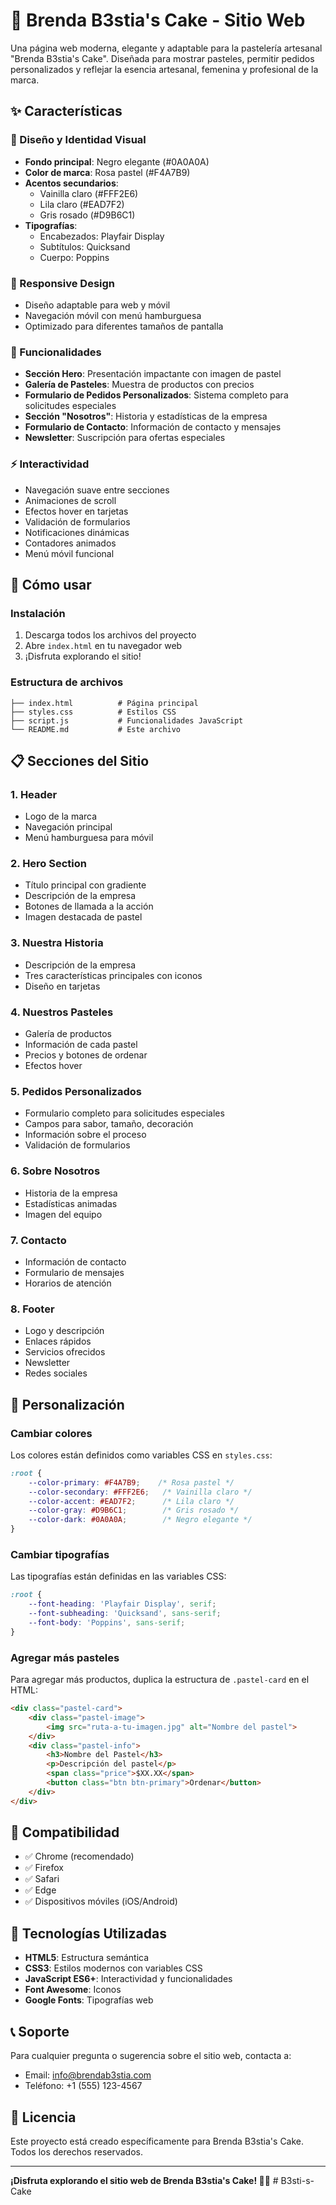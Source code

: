 # 🎂 Brenda B3stia's Cake - Sitio Web

Una página web moderna, elegante y adaptable para la pastelería artesanal "Brenda B3stia's Cake". Diseñada para mostrar pasteles, permitir pedidos personalizados y reflejar la esencia artesanal, femenina y profesional de la marca.

## ✨ Características

### 🎨 Diseño y Identidad Visual
- **Fondo principal**: Negro elegante (#0A0A0A)
- **Color de marca**: Rosa pastel (#F4A7B9)
- **Acentos secundarios**:
  - Vainilla claro (#FFF2E6)
  - Lila claro (#EAD7F2)
  - Gris rosado (#D9B6C1)
- **Tipografías**:
  - Encabezados: Playfair Display
  - Subtítulos: Quicksand
  - Cuerpo: Poppins

### 📱 Responsive Design
- Diseño adaptable para web y móvil
- Navegación móvil con menú hamburguesa
- Optimizado para diferentes tamaños de pantalla

### 🎯 Funcionalidades
- **Sección Hero**: Presentación impactante con imagen de pastel
- **Galería de Pasteles**: Muestra de productos con precios
- **Formulario de Pedidos Personalizados**: Sistema completo para solicitudes especiales
- **Sección "Nosotros"**: Historia y estadísticas de la empresa
- **Formulario de Contacto**: Información de contacto y mensajes
- **Newsletter**: Suscripción para ofertas especiales

### ⚡ Interactividad
- Navegación suave entre secciones
- Animaciones de scroll
- Efectos hover en tarjetas
- Validación de formularios
- Notificaciones dinámicas
- Contadores animados
- Menú móvil funcional

## 🚀 Cómo usar

### Instalación
1. Descarga todos los archivos del proyecto
2. Abre `index.html` en tu navegador web
3. ¡Disfruta explorando el sitio!

### Estructura de archivos
```
├── index.html          # Página principal
├── styles.css          # Estilos CSS
├── script.js           # Funcionalidades JavaScript
└── README.md           # Este archivo
```

## 📋 Secciones del Sitio

### 1. Header
- Logo de la marca
- Navegación principal
- Menú hamburguesa para móvil

### 2. Hero Section
- Título principal con gradiente
- Descripción de la empresa
- Botones de llamada a la acción
- Imagen destacada de pastel

### 3. Nuestra Historia
- Descripción de la empresa
- Tres características principales con iconos
- Diseño en tarjetas

### 4. Nuestros Pasteles
- Galería de productos
- Información de cada pastel
- Precios y botones de ordenar
- Efectos hover

### 5. Pedidos Personalizados
- Formulario completo para solicitudes especiales
- Campos para sabor, tamaño, decoración
- Información sobre el proceso
- Validación de formularios

### 6. Sobre Nosotros
- Historia de la empresa
- Estadísticas animadas
- Imagen del equipo

### 7. Contacto
- Información de contacto
- Formulario de mensajes
- Horarios de atención

### 8. Footer
- Logo y descripción
- Enlaces rápidos
- Servicios ofrecidos
- Newsletter
- Redes sociales

## 🎨 Personalización

### Cambiar colores
Los colores están definidos como variables CSS en `styles.css`:
```css
:root {
    --color-primary: #F4A7B9;    /* Rosa pastel */
    --color-secondary: #FFF2E6;   /* Vainilla claro */
    --color-accent: #EAD7F2;      /* Lila claro */
    --color-gray: #D9B6C1;        /* Gris rosado */
    --color-dark: #0A0A0A;        /* Negro elegante */
}
```

### Cambiar tipografías
Las tipografías están definidas en las variables CSS:
```css
:root {
    --font-heading: 'Playfair Display', serif;
    --font-subheading: 'Quicksand', sans-serif;
    --font-body: 'Poppins', sans-serif;
}
```

### Agregar más pasteles
Para agregar más productos, duplica la estructura de `.pastel-card` en el HTML:
```html
<div class="pastel-card">
    <div class="pastel-image">
        <img src="ruta-a-tu-imagen.jpg" alt="Nombre del pastel">
    </div>
    <div class="pastel-info">
        <h3>Nombre del Pastel</h3>
        <p>Descripción del pastel</p>
        <span class="price">$XX.XX</span>
        <button class="btn btn-primary">Ordenar</button>
    </div>
</div>
```

## 📱 Compatibilidad

- ✅ Chrome (recomendado)
- ✅ Firefox
- ✅ Safari
- ✅ Edge
- ✅ Dispositivos móviles (iOS/Android)

## 🔧 Tecnologías Utilizadas

- **HTML5**: Estructura semántica
- **CSS3**: Estilos modernos con variables CSS
- **JavaScript ES6+**: Interactividad y funcionalidades
- **Font Awesome**: Iconos
- **Google Fonts**: Tipografías web

## 📞 Soporte

Para cualquier pregunta o sugerencia sobre el sitio web, contacta a:
- Email: info@brendab3stia.com
- Teléfono: +1 (555) 123-4567

## 📄 Licencia

Este proyecto está creado específicamente para Brenda B3stia's Cake. Todos los derechos reservados.

---

**¡Disfruta explorando el sitio web de Brenda B3stia's Cake! 🎂✨** #   B 3 s t i - s - C a k e  
 